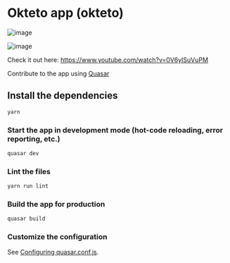# Okteto app (okteto)

![image](https://user-images.githubusercontent.com/40867747/161262382-871a3ecd-d2da-4915-8bd7-1cd4f97acc7d.png)


![image](https://user-images.githubusercontent.com/40867747/161262366-51d22eac-6aae-4275-9df0-621aaa3a6642.png)


Check it out here: https://www.youtube.com/watch?v=0V6yISuVuPM

Contribute to the app using [Quasar](https://quasar.dev/)

## Install the dependencies
```bash
yarn
```

### Start the app in development mode (hot-code reloading, error reporting, etc.)
```bash
quasar dev
```

### Lint the files
```bash
yarn run lint
```

### Build the app for production
```bash
quasar build
```

### Customize the configuration
See [Configuring quasar.conf.js](https://quasar.dev/quasar-cli/quasar-conf-js).
